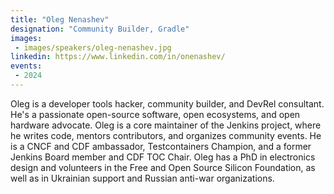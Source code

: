 ```yaml
---
title: "Oleg Nenashev"
designation: "Community Builder, Gradle"
images:
 - images/speakers/oleg-nenashev.jpg
linkedin: https://www.linkedin.com/in/onenashev/
events:
 - 2024
---
```


Oleg is a developer tools hacker, community builder, and DevRel consultant. He's a passionate open-source software, open ecosystems, and open hardware advocate. Oleg is a core maintainer of the Jenkins project, where he writes code, mentors contributors, and organizes community events. He is a CNCF and CDF ambassador, Testcontainers Champion, and a former Jenkins Board member and CDF TOC Chair. Oleg has a PhD in electronics design and volunteers in the Free and Open Source Silicon Foundation, as well as in Ukrainian support and Russian anti-war organizations.
